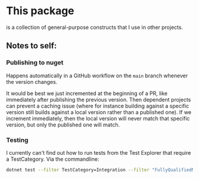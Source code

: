 # This package

is a collection of general-purpose constructs that I use in other projects.

## Notes to self:

### Publishing to nuget

Happens automatically in a GitHub workflow on the `main` branch whenever the version changes.

It would be best we just incremented at the beginning of a PR, like immediately after publishing the previous version.
Then dependent projects can prevent a caching issue (where for instance building against a specific version still builds against a local version rather than a published one).
If we increment immediately, then the local version will never match that specific version, but only the published one will match.

### Testing

I currently can't find out how to run tests from the Test Explorer that require a TestCategory. Via the commandline:
```bash
dotnet test --filter TestCategory=Integration --filter "FullyQualifiedName~xyz"
```

